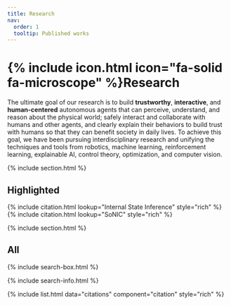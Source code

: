 ```yaml
---
title: Research
nav:
  order: 1
  tooltip: Published works
---
```


# {% include icon.html icon="fa-solid fa-microscope" %}Research

The ultimate goal of our research is to build **trustworthy**, **interactive**, and **human-centered** autonomous agents that can perceive, understand, and reason about the physical world; safely interact and collaborate with humans and other agents, and clearly explain their behaviors to build trust with humans so that they can benefit society in daily lives. To achieve this goal, we have been pursuing interdisciplinary research and unifying the techniques and tools from robotics, machine learning, reinforcement learning, explainable AI, control theory, optimization, and computer vision.

{% include section.html %}

## Highlighted

{% include citation.html lookup="Internal State Inference" style="rich" %}
{% include citation.html lookup="SoNIC" style="rich" %}

{% include section.html %}

## All

{% include search-box.html %}

{% include search-info.html %}

{% include list.html data="citations" component="citation" style="rich" %}
